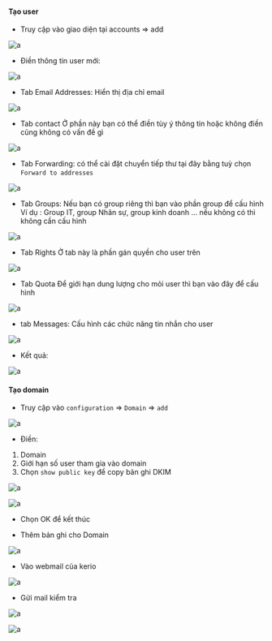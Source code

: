 #### Tạo user

- Truy cập vào giao diện tại accounts => add

![a](https://f5-zpcloud.zdn.vn/111224035008768924/27659d8f7e29b377ea38.jpg)

- Điền thông tin user mới: 

![a](https://f6-zpcloud.zdn.vn/3535460118565986523/1384166af3cc3e9267dd.jpg)

- Tab Email Addresses: Hiển thị địa chỉ email

![a](https://f6-zpcloud.zdn.vn/8339270467426289600/87ad4ae24a43871dde52.jpg
)
- Tab contact
Ở phần này bạn có thể điền tùy ý thông tin hoặc không điền cũng không có vấn đề gì

![a](https://f6-zpcloud.zdn.vn/3060038903033097005/48188e3b8a9a47c41e8b.jpg)

- Tab Forwarding: có thể cài đặt chuyển tiếp thư tại đây bằng tuỳ chọn `Forward to addresses`

![a](https://f6-zpcloud.zdn.vn/8215817426711924626/615bd859def813a64ae9.jpg)

- Tab Groups: Nếu bạn có group riêng thì bạn vào phần group để cấu hình
Ví dụ : Group IT, group Nhân sự, group kinh doanh … nếu không có thì không cần cấu hình

![a](https://f6-zpcloud.zdn.vn/8428962058416669742/80bd9eff995e54000d4f.jpg)

- Tab Rights
Ở tab này là phần gán quyền cho user trên

![a](https://f6-zpcloud.zdn.vn/535204108226881042/07bef133cb9206cc5f83.jpg)

- Tab Quota
Để giới hạn dung lượng cho mỏi user thì bạn vào đây để cấu hình

![a](https://f5-zpcloud.zdn.vn/1075739724976727819/d18ddcfee75f2a01734e.jpg)

- tab Messages:
Cấu hình các chức năng tin nhắn cho user

![a](https://f6-zpcloud.zdn.vn/2166459589905215885/f80973dd4d7c8022d96d.jpg)

- Kết quả:

![a](https://f6-zpcloud.zdn.vn/7655070652985692657/b90bc0822624eb7ab235.jpg)

#### Tạo domain

- Truy cập vào `configuration` => `Domain` => `add`

![a](https://f6-zpcloud.zdn.vn/2820853467885447788/be9df16bb0ca7d9424db.jpg)

- Điền: 
1. Domain
2. Giới hạn số user tham gia vào domain
3. Chọn `show public key` để copy bản ghi DKIM

![a](https://f6-zpcloud.zdn.vn/3924341136990186628/639adcc39862553c0c73.jpg)

![a](https://f5-zpcloud.zdn.vn/8348415171169174463/765c93c4b1ad7df324bc.jpg)

- Chọn OK để kết thúc 

- Thêm bản ghi cho Domain

![a](https://f6-zpcloud.zdn.vn/926406686582818741/d90653862327ee79b736.jpg)

- Vào webmail của kerio

![a](https://f5-zpcloud.zdn.vn/6684665087986156268/f331284a7023bc7de532.jpg)

- Gửi mail kiểm tra 

![a](https://f4-zpcloud.zdn.vn/6702516421540838719/06dd8a33c15a0d04544b.jpg)

![a](https://f6-zpcloud.zdn.vn/2111993791462954599/12b1a173eb1a27447e0b.jpg)

